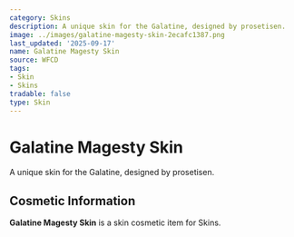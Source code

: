 ```yaml
---
category: Skins
description: A unique skin for the Galatine, designed by prosetisen.
image: ../images/galatine-magesty-skin-2ecafc1387.png
last_updated: '2025-09-17'
name: Galatine Magesty Skin
source: WFCD
tags:
- Skin
- Skins
tradable: false
type: Skin
---
```


# Galatine Magesty Skin

A unique skin for the Galatine, designed by prosetisen.

## Cosmetic Information

**Galatine Magesty Skin** is a skin cosmetic item for Skins.

